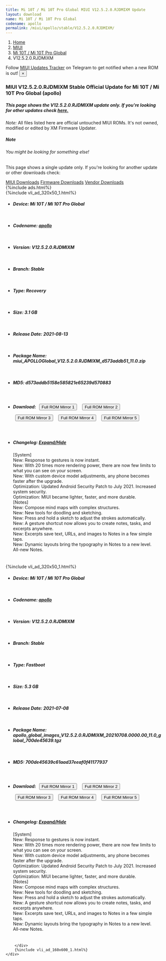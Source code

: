 ```yaml
---
title: Mi 10T / Mi 10T Pro Global MIUI V12.5.2.0.RJDMIXM Update
layout: download
name: Mi 10T / Mi 10T Pro Global
codename: apollo
permalink: /miui/apollo/stable/V12.5.2.0.RJDMIXM/
---
```

<nav aria-label="breadcrumb">
    <ol class="breadcrumb">
        <li class="breadcrumb-item"><a href="/">Home</a></li>
        <li class="breadcrumb-item"><a href="/miui/">MIUI</a></li>
        <li class="breadcrumb-item"><a href="/miui/apollo/">Mi 10T / Mi 10T Pro Global</a></li>
        <li class="breadcrumb-item active" aria-current="page">V12.5.2.0.RJDMIXM</li>
    </ol>
</nav>
<div class="alert alert-primary alert-dismissible fade show" role="alert">
    Follow <a href="https://t.me/MIUIUpdatesTracker" class="alert-link">MIUI Updates Tracker</a> on Telegram to get
    notified when a new ROM is out!
    <button type="button" class="close" data-dismiss="alert" aria-label="Close">
        <span aria-hidden="true">&times;</span>
    </button>
</div>
<div class="col-12 mx-auto">
    <h3 class="title bg-light p-2 rounded">MIUI V12.5.2.0.RJDMIXM Stable Official Update for Mi 10T / Mi 10T Pro Global (apollo)</h3>
    <h5>This page shows the V12.5.2.0.RJDMIXM update only. If you're looking for other updates check
        <a href="/miui/apollo/">here.</a></h5>
    <p><i>Note: </i>All files listed here are official untouched MIUI ROMs.
        It's not owned, modified or edited by XM Firmware Updater.</p>
    <div class="card">
        <div class="card-body">
            <h5 class="card-title">Note</h5>
            <h6 class="card-subtitle mb-2 text-muted">You might be looking for something else!</h6>
            <p class="card-text">This page shows a single update only.
                If you're looking for another update or other downloads check:</p>
            <a href="/miui/" class="card-link">MIUI Downloads</a>
            <a href="/firmware/" class="card-link">Firmware Downloads</a>
            <a href="/vendor/" class="card-link">Vendor Downloads</a>
        </div>
    </div>
    {%include ads.html%}
    <div class="row justify-content-center">
        <div class="col-10" id="downloads">
                    <div class="card card-body">
            {%include vli_ad_320x50_1.html%}
            <ul class="list-unstyled">
                <li style="padding-bottom: 10px;">
                    <h5><b>Device: </b>Mi 10T / Mi 10T Pro Global</h5>
                </li>
                <li style="padding-bottom: 10px;">
                    <h5><b>Codename: </b> <a href="/miui/apollo/" target="_blank">apollo</a> </h5>
                </li>
                <li style="padding-bottom: 10px;">
                    <h5><b>Version: </b>V12.5.2.0.RJDMIXM</h5>
                </li>
                <li style="padding-bottom: 10px;">
                    <h5><b>Branch: </b>Stable</h5>
                </li>
                <li style="padding-bottom: 10px;">
                    <h5><b>Type: </b>Recovery</h5>
                </li>
                <li style="padding-bottom: 10px;">
                    <h5><b>Size: </b>3.1 GB</h5>
                </li>
                <li style="padding-bottom: 10px;">
                    <h5><b>Release Date: </b>2021-08-13</h5>
                </li>
                <li style="padding-bottom: 10px;">
                    <h5><b>Package Name: </b><span id="filename" class="text-dark">miui_APOLLOGlobal_V12.5.2.0.RJDMIXM_d573addb51_11.0.zip</span></h5>
                </li>
                <li style="padding-bottom: 10px;">
                    <h5><b>MD5: </b><span id="md5" class="text-muted">d573addb5158e585821e65239d570883</span></h5>
                </li>
                <li style="padding-bottom: 10px;">
                    <h5><b>Download: </b> <button type="button" id="download" class="btn btn-primary" style="margin: 7px;" onclick="window.open('https://cdnorg.d.miui.com/V12.5.2.0.RJDMIXM/miui_APOLLOGlobal_V12.5.2.0.RJDMIXM_d573addb51_11.0.zip', '_blank');"><i class="fa fa-download"></i> Full ROM Mirror 1</button> <button type="button" id="download" class="btn btn-primary" style="margin: 7px;" onclick="window.open('https://bkt-sgp-miui-ota-update-alisgp.oss-ap-southeast-1.aliyuncs.com/V12.5.2.0.RJDMIXM/miui_APOLLOGlobal_V12.5.2.0.RJDMIXM_d573addb51_11.0.zip', '_blank');"><i class="fa fa-download"></i> Full ROM Mirror 2</button> <button type="button" id="download" class="btn btn-primary" style="margin: 7px;" onclick="window.open('https://bn.d.miui.com/V12.5.2.0.RJDMIXM/miui_APOLLOGlobal_V12.5.2.0.RJDMIXM_d573addb51_11.0.zip', '_blank');"><i class="fa fa-download"></i> Full ROM Mirror 3</button> <button type="button" id="download" class="btn btn-primary" style="margin: 7px;" onclick="window.open('https://bigota.d.miui.com/V12.5.2.0.RJDMIXM/miui_APOLLOGlobal_V12.5.2.0.RJDMIXM_d573addb51_11.0.zip', '_blank');"><i class="fa fa-download"></i> Full ROM Mirror 4</button> <button type="button" id="download" class="btn btn-primary" style="margin: 7px;" onclick="window.open('https://hugeota.d.miui.com/V12.5.2.0.RJDMIXM/miui_APOLLOGlobal_V12.5.2.0.RJDMIXM_d573addb51_11.0.zip', '_blank');"><i class="fa fa-download"></i> Full ROM Mirror 5</button></h5>
                </li>
                <li style="padding-bottom: 10px;">
                    <h5><b>Changelog: </b><a href="#apollo_1_changelog" data-toggle="collapse" role="button"
                            aria-expanded="false" aria-controls="apollo_1_changelog"> <i class="fa fa-arrow-down"
                                aria-hidden="true"></i> Expand/Hide</a></h5>
                    <div class="collapse" id="apollo_1_changelog">
                        <p id="changelog_text">[System]<br>New: Response to gestures is now instant.<br>New: With 20 times more rendering power, there are now few limits to what you can see on your screen.<br>New: With custom device model adjustments, any phone becomes faster after the upgrade.<br>Optimization: Updated Android Security Patch to July 2021. Increased system security.<br>Optimization: MIUI became lighter, faster, and more durable.<br>[Notes]<br>New: Compose mind maps with complex structures.<br>New: New tools for doodling and sketching.<br>New: Press and hold a sketch to adjust the strokes automatically.<br>New: A gesture shortcut now allows you to create notes, tasks, and excerpts anywhere.<br>New: Excerpts save text, URLs, and images to Notes in a few simple taps.<br>New: Dynamic layouts bring the typography in Notes to a new level.<br>All-new Notes.</p>
                    </div>
                </li>
            </ul>
        </div>
        <div class="card card-body">
            {%include vli_ad_320x50_1.html%}
            <ul class="list-unstyled">
                <li style="padding-bottom: 10px;">
                    <h5><b>Device: </b>Mi 10T / Mi 10T Pro Global</h5>
                </li>
                <li style="padding-bottom: 10px;">
                    <h5><b>Codename: </b> <a href="/miui/apollo/" target="_blank">apollo</a> </h5>
                </li>
                <li style="padding-bottom: 10px;">
                    <h5><b>Version: </b>V12.5.2.0.RJDMIXM</h5>
                </li>
                <li style="padding-bottom: 10px;">
                    <h5><b>Branch: </b>Stable</h5>
                </li>
                <li style="padding-bottom: 10px;">
                    <h5><b>Type: </b>Fastboot</h5>
                </li>
                <li style="padding-bottom: 10px;">
                    <h5><b>Size: </b>5.3 GB</h5>
                </li>
                <li style="padding-bottom: 10px;">
                    <h5><b>Release Date: </b>2021-07-08</h5>
                </li>
                <li style="padding-bottom: 10px;">
                    <h5><b>Package Name: </b><span id="filename" class="text-dark">apollo_global_images_V12.5.2.0.RJDMIXM_20210708.0000.00_11.0_global_700de45639.tgz</span></h5>
                </li>
                <li style="padding-bottom: 10px;">
                    <h5><b>MD5: </b><span id="md5" class="text-muted">700de45639c61aad37eeaf0f41177937</span></h5>
                </li>
                <li style="padding-bottom: 10px;">
                    <h5><b>Download: </b> <button type="button" id="download" class="btn btn-primary" style="margin: 7px;" onclick="window.open('https://cdnorg.d.miui.com/V12.5.2.0.RJDMIXM/apollo_global_images_V12.5.2.0.RJDMIXM_20210708.0000.00_11.0_global_700de45639.tgz', '_blank');"><i class="fa fa-download"></i> Full ROM Mirror 1</button> <button type="button" id="download" class="btn btn-primary" style="margin: 7px;" onclick="window.open('https://bkt-sgp-miui-ota-update-alisgp.oss-ap-southeast-1.aliyuncs.com/V12.5.2.0.RJDMIXM/apollo_global_images_V12.5.2.0.RJDMIXM_20210708.0000.00_11.0_global_700de45639.tgz', '_blank');"><i class="fa fa-download"></i> Full ROM Mirror 2</button> <button type="button" id="download" class="btn btn-primary" style="margin: 7px;" onclick="window.open('https://bn.d.miui.com/V12.5.2.0.RJDMIXM/apollo_global_images_V12.5.2.0.RJDMIXM_20210708.0000.00_11.0_global_700de45639.tgz', '_blank');"><i class="fa fa-download"></i> Full ROM Mirror 3</button> <button type="button" id="download" class="btn btn-primary" style="margin: 7px;" onclick="window.open('https://bigota.d.miui.com/V12.5.2.0.RJDMIXM/apollo_global_images_V12.5.2.0.RJDMIXM_20210708.0000.00_11.0_global_700de45639.tgz', '_blank');"><i class="fa fa-download"></i> Full ROM Mirror 4</button> <button type="button" id="download" class="btn btn-primary" style="margin: 7px;" onclick="window.open('https://hugeota.d.miui.com/V12.5.2.0.RJDMIXM/apollo_global_images_V12.5.2.0.RJDMIXM_20210708.0000.00_11.0_global_700de45639.tgz', '_blank');"><i class="fa fa-download"></i> Full ROM Mirror 5</button></h5>
                </li>
                <li style="padding-bottom: 10px;">
                    <h5><b>Changelog: </b><a href="#apollo_2_changelog" data-toggle="collapse" role="button"
                            aria-expanded="false" aria-controls="apollo_2_changelog"> <i class="fa fa-arrow-down"
                                aria-hidden="true"></i> Expand/Hide</a></h5>
                    <div class="collapse" id="apollo_2_changelog">
                        <p id="changelog_text">[System]<br>New: Response to gestures is now instant.<br>New: With 20 times more rendering power, there are now few limits to what you can see on your screen.<br>New: With custom device model adjustments, any phone becomes faster after the upgrade.<br>Optimization: Updated Android Security Patch to July 2021. Increased system security.<br>Optimization: MIUI became lighter, faster, and more durable.<br>[Notes]<br>New: Compose mind maps with complex structures.<br>New: New tools for doodling and sketching.<br>New: Press and hold a sketch to adjust the strokes automatically.<br>New: A gesture shortcut now allows you to create notes, tasks, and excerpts anywhere.<br>New: Excerpts save text, URLs, and images to Notes in a few simple taps.<br>New: Dynamic layouts bring the typography in Notes to a new level.<br>All-new Notes.</p>
                    </div>
                </li>
            </ul>
        </div>

        </div>
        {%include vli_ad_160x600_1.html%}
    </div>
</div>
